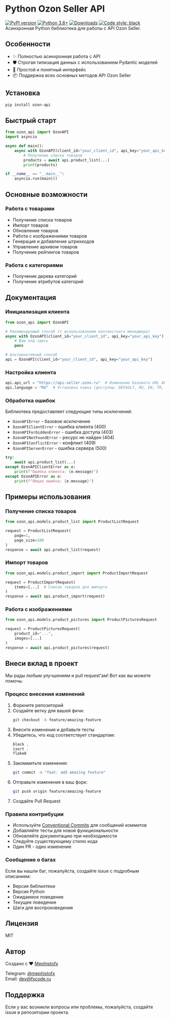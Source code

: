 # Python Ozon Seller API

[![PyPI version](https://img.shields.io/pypi/v/ozon-api)](https://pypi.org/project/ozon-api/) [![Python 3.8+](https://img.shields.io/badge/python-3.8+-blue.svg)](https://www.python.org/downloads/) [![Downloads](https://img.shields.io/pypi/dm/ozon-api)](https://pypi.org/project/ozon-api/) [![Code style: black](https://img.shields.io/badge/code%20style-black-000000.svg)](https://github.com/psf/black)
Асинхронная Python библиотека для работы с API Ozon Seller.

## Особенности

- ✨ Полностью асинхронная работа с API
- 🛡️ Строгая типизация данных с использованием Pydantic моделей
- 🚀 Простой и понятный интерфейс
- 📦 Поддержка всех основных методов API Ozon Seller

## Установка

```bash
pip install ozon-api
```

## Быстрый старт

```python
from ozon_api import OzonAPI
import asyncio

async def main():
    async with OzonAPI(client_id="your_client_id", api_key="your_api_key") as api:
        # Получение списка товаров
        products = await api.product_list(...)
        print(products)

if __name__ == "__main__":
    asyncio.run(main())
```

## Основные возможности

### Работа с товарами

- Получение списка товаров
- Импорт товаров
- Обновление товаров
- Работа с изображениями товаров
- Генерация и добавление штрихкодов
- Управление архивом товаров
- Получение рейтингов товаров

### Работа с категориями

- Получение дерева категорий
- Получение атрибутов категорий

## Документация

### Инициализация клиента

```python
from ozon_api import OzonAPI

# Рекомендуемый способ (с использованием контекстного менеджера)
async with OzonAPI(client_id="your_client_id", api_key="your_api_key") as api:
    # Ваш код здесь
    pass

# Альтернативный способ
api = OzonAPI(client_id="your_client_id", api_key="your_api_key")
```

### Настройка клиента

```python
api.api_url = "https://api-seller.ozon.ru"  # Изменение базового URL API
api.language = "RU"  # Установка языка (доступны: DEFAULT, RU, EN, TR, ZH_HANS)
```

### Обработка ошибок

Библиотека предоставляет следующие типы исключений:

- `OzonAPIError` - базовое исключение
- `OzonAPIClientError` - ошибка клиента (400)
- `OzonAPIForbiddenError` - ошибка доступа (403)
- `OzonAPINotFoundError` - ресурс не найден (404)
- `OzonAPIConflictError` - конфликт (409)
- `OzonAPIServerError` - ошибка сервера (500)

```python
try:
    await api.product_list(...)
except OzonAPIClientError as e:
    print(f"Ошибка клиента: {e.message}")
except OzonAPIError as e:
    print(f"Общая ошибка: {e.message}")
```

## Примеры использования

### Получение списка товаров

```python
from ozon_api.models.product_list import ProductListRequest

request = ProductListRequest(
    page=1,
    page_size=100
)
response = await api.product_list(request)
```

### Импорт товаров

```python
from ozon_api.models.product_import import ProductImportRequest

request = ProductImportRequest(
    items=[...]  # Список товаров для импорта
)
response = await api.product_import(request)
```

### Работа с изображениями

```python
from ozon_api.models.product_pictures import ProductPicturesRequest

request = ProductPicturesRequest(
    product_id="...",
    images=[...]
)
response = await api.product_pictures(request)
```

## Внеси вклад в проект

Мы рады любым улучшениям и pull request'ам! Вот как вы можете помочь:

### Процесс внесения изменений

1. Форкните репозиторий
2. Создайте ветку для вашей фичи:
   ```bash
   git checkout -b feature/amazing-feature
   ```
3. Внесите изменения и добавьте тесты
4. Убедитесь, что код соответствует стандартам:
   ```bash
   black .
   isort .
   flake8
   ```
5. Закоммитьте изменения:
   ```bash
   git commit -m "feat: add amazing feature"
   ```
6. Отправьте изменения в ваш форк:
   ```bash
   git push origin feature/amazing-feature
   ```
7. Создайте Pull Request

### Правила контрибуции

- Используйте [Conventional Commits](https://www.conventionalcommits.org/) для сообщений коммитов
- Добавляйте тесты для новой функциональности
- Обновляйте документацию при необходимости
- Следуйте существующему стилю кода
- Один PR - одно изменение

### Сообщение о багах

Если вы нашли баг, пожалуйста, создайте issue с подробным описанием:

- Версия библиотеки
- Версия Python
- Ожидаемое поведение
- Текущее поведение
- Шаги для воспроизведения

## Лицензия

MIT

## Автор

Создано с ❤️ [Mephistofx](https://github.com/mephistofox)

Telegram: [@mephistofx](https://t.me/mephistofx)  
Email: dev@fxcode.ru

## Поддержка

Если у вас возникли вопросы или проблемы, пожалуйста, создайте issue в репозитории проекта.
